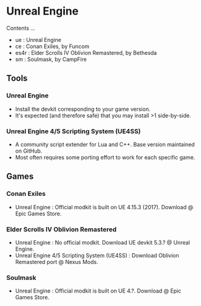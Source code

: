# Unreal Engine

Contents ...

- ue : Unreal Engine
- ce : Conan Exiles, by Funcom
- es4r : Elder Scrolls IV Oblivion Remastered, by Bethesda
- sm : Soulmask, by CampFire

## Tools

### Unreal Engine

- Install the devkit corresponding to your game version.
- It's expected (and therefore safe) that you may install >1 side-by-side.

### Unreal Engine 4/5 Scripting System (UE4SS)

- A community script extender for Lua and C++. Base version maintained on GitHub.
- Most often requires some porting effort to work for each specific game.

## Games

### Conan Exiles

- Unreal Engine : Official modkit is built on UE 4.15.3 (2017). Download @ Epic Games Store.

### Elder Scrolls IV Oblivion Remastered

- Unreal Engine : No official modkit. Download UE devkit 5.3.? @ Unreal Engine.
- Unreal Engine 4/5 Scripting System (UE4SS) : Download Oblivion Remastered port @ Nexus Mods.

### Soulmask

- Unreal Engine : Official modkit is built on UE 4.?. Download @ Epic Games Store.